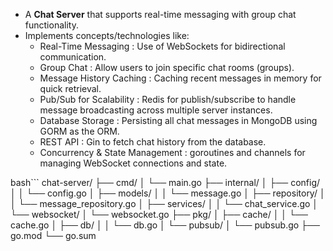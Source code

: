 - A **Chat Server** that supports real-time messaging with group chat functionality.
- Implements concepts/technologies like:
    - Real-Time Messaging : Use of WebSockets for bidirectional communication.
    - Group Chat : Allow users to join specific chat rooms (groups).
    - Message History Caching : Caching recent messages in memory for quick retrieval.
    - Pub/Sub for Scalability : Redis for publish/subscribe to handle message broadcasting across multiple server instances.
    - Database Storage : Persisting all chat messages in MongoDB using GORM as the ORM.
    - REST API : Gin to fetch chat history from the database.
    - Concurrency & State Management : goroutines and channels for managing WebSocket connections and state.

bash```
chat-server/
├── cmd/
│   └── main.go
├── internal/
│   ├── config/
│   │   └── config.go
│   ├── models/
│   │   └── message.go
│   ├── repository/
│   │   └── message_repository.go
│   ├── services/
│   │   └── chat_service.go
│   └── websocket/
│       └── websocket.go
├── pkg/
│   ├── cache/
│   │   └── cache.go
│   ├── db/
│   │   └── db.go
│   └── pubsub/
│       └── pubsub.go
├── go.mod
└── go.sum
```
     